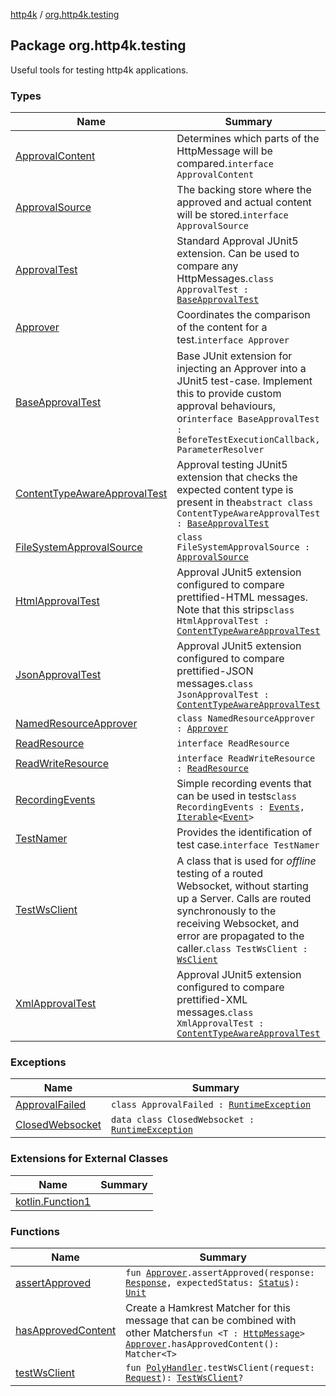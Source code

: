 [http4k](../index.md) / [org.http4k.testing](./index.md)

## Package org.http4k.testing

Useful tools for testing http4k applications.

### Types

| Name | Summary |
|---|---|
| [ApprovalContent](-approval-content/index.md) | Determines which parts of the HttpMessage will be compared.`interface ApprovalContent` |
| [ApprovalSource](-approval-source/index.md) | The backing store where the approved and actual content will be stored.`interface ApprovalSource` |
| [ApprovalTest](-approval-test/index.md) | Standard Approval JUnit5 extension. Can be used to compare any HttpMessages.`class ApprovalTest : `[`BaseApprovalTest`](-base-approval-test/index.md) |
| [Approver](-approver/index.md) | Coordinates the comparison of the content for a test.`interface Approver` |
| [BaseApprovalTest](-base-approval-test/index.md) | Base JUnit extension for injecting an Approver into a JUnit5 test-case. Implement this to provide custom approval behaviours, or`interface BaseApprovalTest : BeforeTestExecutionCallback, ParameterResolver` |
| [ContentTypeAwareApprovalTest](-content-type-aware-approval-test/index.md) | Approval testing JUnit5 extension that checks the expected content type is present in the`abstract class ContentTypeAwareApprovalTest : `[`BaseApprovalTest`](-base-approval-test/index.md) |
| [FileSystemApprovalSource](-file-system-approval-source/index.md) | `class FileSystemApprovalSource : `[`ApprovalSource`](-approval-source/index.md) |
| [HtmlApprovalTest](-html-approval-test/index.md) | Approval JUnit5 extension configured to compare prettified-HTML messages. Note that this strips`class HtmlApprovalTest : `[`ContentTypeAwareApprovalTest`](-content-type-aware-approval-test/index.md) |
| [JsonApprovalTest](-json-approval-test/index.md) | Approval JUnit5 extension configured to compare prettified-JSON messages.`class JsonApprovalTest : `[`ContentTypeAwareApprovalTest`](-content-type-aware-approval-test/index.md) |
| [NamedResourceApprover](-named-resource-approver/index.md) | `class NamedResourceApprover : `[`Approver`](-approver/index.md) |
| [ReadResource](-read-resource/index.md) | `interface ReadResource` |
| [ReadWriteResource](-read-write-resource/index.md) | `interface ReadWriteResource : `[`ReadResource`](-read-resource/index.md) |
| [RecordingEvents](-recording-events/index.md) | Simple recording events that can be used in tests`class RecordingEvents : `[`Events`](../org.http4k.events/-events.md)`, `[`Iterable`](https://kotlinlang.org/api/latest/jvm/stdlib/kotlin.collections/-iterable/index.html)`<`[`Event`](../org.http4k.events/-event/index.md)`>` |
| [TestNamer](-test-namer/index.md) | Provides the identification of test case.`interface TestNamer` |
| [TestWsClient](-test-ws-client/index.md) | A class that is used for *offline* testing of a routed Websocket, without starting up a Server. Calls are routed synchronously to the receiving Websocket, and error are propagated to the caller.`class TestWsClient : `[`WsClient`](../org.http4k.websocket/-ws-client/index.md) |
| [XmlApprovalTest](-xml-approval-test/index.md) | Approval JUnit5 extension configured to compare prettified-XML messages.`class XmlApprovalTest : `[`ContentTypeAwareApprovalTest`](-content-type-aware-approval-test/index.md) |

### Exceptions

| Name | Summary |
|---|---|
| [ApprovalFailed](-approval-failed/index.md) | `class ApprovalFailed : `[`RuntimeException`](https://kotlinlang.org/api/latest/jvm/stdlib/kotlin/-runtime-exception/index.html) |
| [ClosedWebsocket](-closed-websocket/index.md) | `data class ClosedWebsocket : `[`RuntimeException`](https://kotlinlang.org/api/latest/jvm/stdlib/kotlin/-runtime-exception/index.html) |

### Extensions for External Classes

| Name | Summary |
|---|---|
| [kotlin.Function1](kotlin.-function1/index.md) |  |

### Functions

| Name | Summary |
|---|---|
| [assertApproved](assert-approved.md) | `fun `[`Approver`](-approver/index.md)`.assertApproved(response: `[`Response`](../org.http4k.core/-response/index.md)`, expectedStatus: `[`Status`](../org.http4k.core/-status/index.md)`): `[`Unit`](https://kotlinlang.org/api/latest/jvm/stdlib/kotlin/-unit/index.html) |
| [hasApprovedContent](has-approved-content.md) | Create a Hamkrest Matcher for this message that can be combined with other Matchers`fun <T : `[`HttpMessage`](../org.http4k.core/-http-message/index.md)`> `[`Approver`](-approver/index.md)`.hasApprovedContent(): Matcher<T>` |
| [testWsClient](test-ws-client.md) | `fun `[`PolyHandler`](../org.http4k.websocket/-poly-handler/index.md)`.testWsClient(request: `[`Request`](../org.http4k.core/-request/index.md)`): `[`TestWsClient`](-test-ws-client/index.md)`?` |
